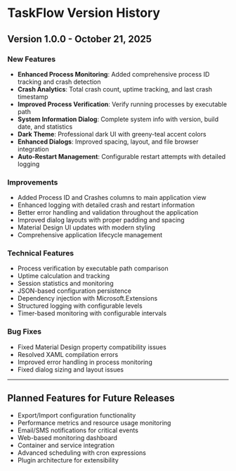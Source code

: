 # TaskFlow Version History

## Version 1.0.0 - October 21, 2025

### New Features
- **Enhanced Process Monitoring**: Added comprehensive process ID tracking and crash detection
- **Crash Analytics**: Total crash count, uptime tracking, and last crash timestamp
- **Improved Process Verification**: Verify running processes by executable path
- **System Information Dialog**: Complete system info with version, build date, and statistics
- **Dark Theme**: Professional dark UI with greeny-teal accent colors
- **Enhanced Dialogs**: Improved spacing, layout, and file browser integration
- **Auto-Restart Management**: Configurable restart attempts with detailed logging

### Improvements
- Added Process ID and Crashes columns to main application view
- Enhanced logging with detailed crash and restart information
- Better error handling and validation throughout the application
- Improved dialog layouts with proper padding and spacing
- Material Design UI updates with modern styling
- Comprehensive application lifecycle management

### Technical Features
- Process verification by executable path comparison
- Uptime calculation and tracking
- Session statistics and monitoring
- JSON-based configuration persistence
- Dependency injection with Microsoft.Extensions
- Structured logging with configurable levels
- Timer-based monitoring with configurable intervals

### Bug Fixes
- Fixed Material Design property compatibility issues
- Resolved XAML compilation errors
- Improved error handling in process monitoring
- Fixed dialog sizing and layout issues

---

## Planned Features for Future Releases
- Export/Import configuration functionality
- Performance metrics and resource usage monitoring
- Email/SMS notifications for critical events
- Web-based monitoring dashboard
- Container and service integration
- Advanced scheduling with cron expressions
- Plugin architecture for extensibility